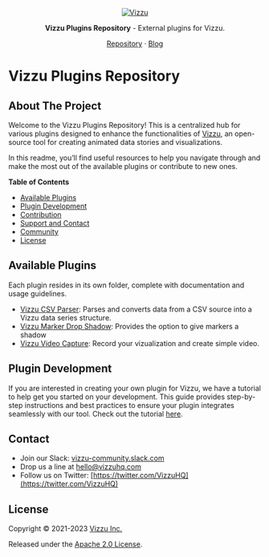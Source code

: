 <p align="center">
  <a href="https://lib.vizzuhq.com/latest/">
    <img src="https://lib.vizzuhq.com/latest/readme/infinite-60.gif" alt="Vizzu" />
  </a>
  <p align="center"><b>Vizzu Plugins Repository</b> - External plugins for Vizzu.</p>
  <p align="center">
<!--     <a href="https://lib.vizzuhq.com/latest/">Documentation</a>
    · <a href="https://lib.vizzuhq.com/latest/examples/">Examples</a> · -->
     <a href="https://github.com/vizzuhq/vizzu-lib-ext">Repository</a>
    · <a href="https://blog.vizzuhq.com">Blog</a>
  </p>
</p>

# Vizzu Plugins Repository

## About The Project

Welcome to the Vizzu Plugins Repository! This is a centralized hub for various plugins designed to enhance the functionalities of [Vizzu](https://github.com/vizzuhq), an open-source tool for creating animated data stories and visualizations.

In this readme, you’ll find useful resources to help you navigate through and make the most out of the available plugins or contribute to new ones.

**Table of Contents**

-   [Available Plugins](#available-plugins)
-   [Plugin Development](#plugin-development)
-   [Contribution](#contribution)
-   [Support and Contact](#support-and-contact)
-   [Community](#join-our-community)
-   [License](#license)

## Available Plugins

Each plugin resides in its own folder, complete with documentation and usage guidelines.

-   [Vizzu CSV Parser](plugins/csv-parser/): Parses and converts data from a CSV source into a Vizzu data series structure.
-   [Vizzu Marker Drop Shadow](plugins/marker-dropshadow): Provides the option to give markers a shadow
-   [Vizzu Video Capture](plugins/video-capture/): Record your vizualization and create simple video.

## Plugin Development

If you are interested in creating your own plugin for Vizzu, we have a tutorial to help get you started on your development. This guide provides step-by-step instructions and best practices to ensure your plugin integrates seamlessly with our tool. Check out the tutorial [here](https://vizzuhq.com).

## Contact

-   Join our Slack:
    [vizzu-community.slack.com](https://join.slack.com/t/vizzu-community/shared_invite/zt-w2nqhq44-2CCWL4o7qn2Ns1EFSf9kEg)
-   Drop us a line at hello@vizzuhq.com
-   Follow us on Twitter:
    [https://twitter.com/VizzuHQ](https://twitter.com/VizzuHQ)

## License

Copyright © 2021-2023 [Vizzu Inc.](https://vizzuhq.com)

Released under the
[Apache 2.0 License](https://vizzuhq.com/latest/LICENSE/).
